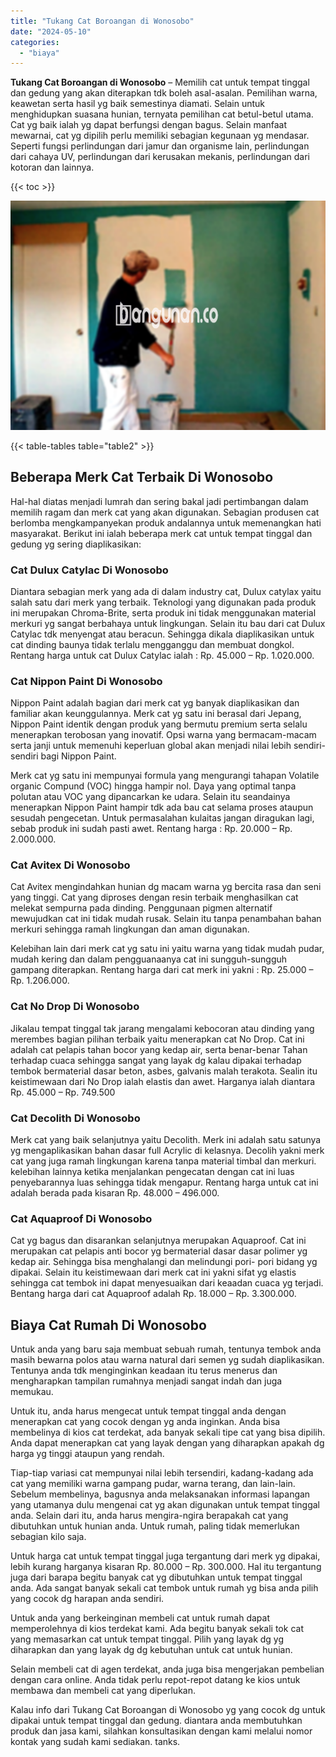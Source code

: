 ```yaml
---
title: "Tukang Cat Boroangan di Wonosobo"
date: "2024-05-10"
categories: 
  - "biaya"
---
```


**Tukang Cat Boroangan di Wonosobo** – Memilih cat untuk tempat tinggal dan gedung yang akan diterapkan tdk boleh asal-asalan. Pemilihan warna, keawetan serta hasil yg baik semestinya diamati. Selain untuk menghidupkan suasana hunian, ternyata pemilihan cat betul-betul utama. Cat yg baik ialah yg dapat berfungsi dengan bagus. Selain manfaat mewarnai, cat yg dipilih perlu memiliki sebagian kegunaan yg mendasar. Seperti fungsi perlindungan dari jamur dan organisme lain, perlindungan dari cahaya UV, perlindungan dari kerusakan mekanis, perlindungan dari kotoran dan lainnya.

{{< toc >}}

![Tukang Cat Boroangan di Wonosobo](/images/jasa-cat-murah22.png)

{{< table-tables table="table2" >}}

## Beberapa Merk Cat Terbaik Di Wonosobo

Hal-hal diatas menjadi lumrah dan sering bakal jadi pertimbangan dalam memilih ragam dan merk cat yang akan digunakan. Sebagian produsen cat berlomba mengkampanyekan produk andalannya untuk memenangkan hati masyarakat. Berikut ini ialah beberapa merk cat untuk tempat tinggal dan gedung yg sering diaplikasikan:

### Cat Dulux Catylac Di Wonosobo

Diantara sebagian merk yang ada di dalam industry cat, Dulux catylax yaitu salah satu dari merk yang terbaik. Teknologi yang digunakan pada produk ini merupakan Chroma-Brite, serta produk ini tidak menggunakan material merkuri yg sangat berbahaya untuk lingkungan. Selain itu bau dari cat Dulux Catylac tdk menyengat atau beracun. Sehingga dikala diaplikasikan untuk cat dinding baunya tidak terlalu mengganggu dan membuat dongkol. Rentang harga untuk cat Dulux Catylac ialah : Rp. 45.000 – Rp. 1.020.000.

### Cat Nippon Paint Di Wonosobo

Nippon Paint adalah bagian dari merk cat yg banyak diaplikasikan dan familiar akan keunggulannya. Merk cat yg satu ini berasal dari Jepang, Nippon Paint identik dengan produk yang bermutu premium serta selalu menerapkan terobosan yang inovatif. Opsi warna yang bermacam-macam serta janji untuk memenuhi keperluan global akan menjadi nilai lebih sendiri-sendiri bagi Nippon Paint.

Merk cat yg satu ini mempunyai formula yang mengurangi tahapan Volatile organic Compund (VOC) hingga hampir nol. Daya yang optimal tanpa polutan atau VOC yang dipancarkan ke udara. Selain itu seandainya menerapkan Nippon Paint hampir tdk ada bau cat selama proses ataupun sesudah pengecetan. Untuk permasalahan kulaitas jangan diragukan lagi, sebab produk ini sudah pasti awet. Rentang harga : Rp. 20.000 – Rp. 2.000.000.

### Cat Avitex Di Wonosobo

Cat Avitex mengindahkan hunian dg macam warna yg bercita rasa dan seni yang tinggi. Cat yang diproses dengan resin terbaik menghasilkan cat melekat sempurna pada dinding. Penggunaan pigmen alternatif mewujudkan cat ini tidak mudah rusak. Selain itu tanpa penambahan bahan merkuri sehingga ramah lingkungan dan aman digunakan.

Kelebihan lain dari merk cat yg satu ini yaitu warna yang tidak mudah pudar, mudah kering dan dalam pengguanaanya cat ini sungguh-sungguh gampang diterapkan. Rentang harga dari cat merk ini yakni : Rp. 25.000 – Rp. 1.206.000.

### Cat No Drop Di Wonosobo

Jikalau tempat tinggal tak jarang mengalami kebocoran atau dinding yang merembes bagian pilihan terbaik yaitu menerapkan cat No Drop. Cat ini adalah cat pelapis tahan bocor yang kedap air, serta benar-benar Tahan terhadap cuaca sehingga sangat yang layak dg kalau dipakai terhadap tembok bermaterial dasar beton, asbes, galvanis malah terakota. Sealin itu keistimewaan dari No Drop ialah elastis dan awet. Harganya ialah diantara Rp. 45.000 – Rp. 749.500

### Cat Decolith Di Wonosobo

Merk cat yang baik selanjutnya yaitu Decolith. Merk ini adalah satu satunya yg mengaplikasikan bahan dasar full Acrylic di kelasnya. Decolih yakni merk cat yang juga ramah lingkungan karena tanpa material timbal dan merkuri. kelebihan lainnya ketika menjalankan pengecatan dengan cat ini luas penyebarannya luas sehingga tidak mengapur. Rentang harga untuk cat ini adalah berada pada kisaran Rp. 48.000 – 496.000.

### Cat Aquaproof Di Wonosobo

Cat yg bagus dan disarankan selanjutnya merupakan Aquaproof. Cat ini merupakan cat pelapis anti bocor yg bermaterial dasar dasar polimer yg kedap air. Sehingga bisa menghalangi dan melindungi pori- pori bidang yg dipakai. Selain itu keistimewaan dari merk cat ini yakni sifat yg elastis sehingga cat tembok ini dapat menyesuaikan dari keaadan cuaca yg terjadi. Bentang harga dari cat Aquaproof adalah Rp. 18.000 – Rp. 3.300.000.

## Biaya Cat Rumah Di Wonosobo

Untuk anda yang baru saja membuat sebuah rumah, tentunya tembok anda masih bewarna polos atau warna natural dari semen yg sudah diaplikasikan. Tentunya anda tdk menginginkan keadaan itu terus menerus dan mengharapkan tampilan rumahnya menjadi sangat indah dan juga memukau.

Untuk itu, anda harus mengecat untuk tempat tinggal anda dengan menerapkan cat yang cocok dengan yg anda inginkan. Anda bisa membelinya di kios cat terdekat, ada banyak sekali tipe cat yang bisa dipilih. Anda dapat menerapkan cat yang layak dengan yang diharapkan apakah dg harga yg tinggi ataupun yang rendah.

Tiap-tiap variasi cat mempunyai nilai lebih tersendiri, kadang-kadang ada cat yang memiliki warna gampang pudar, warna terang, dan lain-lain. Sebelum membelinya, bagusnya anda melaksanakan informasi lapangan yang utamanya dulu mengenai cat yg akan digunakan untuk tempat tinggal anda. Selain dari itu, anda harus mengira-ngira berapakah cat yang dibutuhkan untuk hunian anda. Untuk rumah, paling tidak memerlukan sebagian kilo saja.

Untuk harga cat untuk tempat tinggal juga tergantung dari merk yg dipakai, lebih kurang harganya kisaran Rp. 80.000 – Rp. 300.000. Hal itu tergantung juga dari barapa begitu banyak cat yg dibutuhkan untuk tempat tinggal anda. Ada sangat banyak sekali cat tembok untuk rumah yg bisa anda pilih yang cocok dg harapan anda sendiri.

Untuk anda yang berkeinginan membeli cat untuk rumah dapat memperolehnya di kios terdekat kami. Ada begitu banyak sekali tok cat yang memasarkan cat untuk tempat tinggal. Pilih yang layak dg yg diharapkan dan yang layak dg dg kebutuhan untuk cat untuk hunian.

Selain membeli cat di agen terdekat, anda juga bisa mengerjakan pembelian dengan cara online. Anda tidak perlu repot-repot datang ke kios untuk membawa dan membeli cat yang diperlukan.

Kalau info dari Tukang Cat Boroangan di Wonosobo yg yang cocok dg untuk dipakai untuk tempat tinggal dan gedung. diantara anda membutuhkan produk dan jasa kami, silahkan konsultasikan dengan kami melalui nomor kontak yang sudah kami sediakan. tanks.
